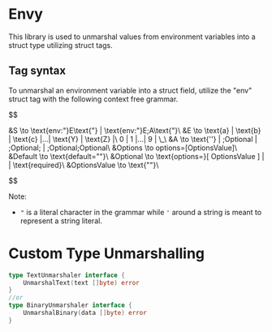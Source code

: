 # Envy

This library is used to unmarshal values from environment variables into a struct type utilizing struct tags.

## Tag syntax

To unmarshal an environment variable into a struct field, utilize the "env" struct tag with the following context free grammar.



$$

&S \to \text{env:"}E\text{"} | \text{env:"}E;A\text{"}\\
&E \to \text{a} | \text{b} | \text{c} |...| \text{Y} | \text{Z} |\\ 0 | 1 |...| 9 | \\_\\
&A \to \text{''} | ;Optional | ;Optional; | ;Optional;Optional\\
&Options \to options=[OptionsValue]\\
&Default \to \text{default=""}\\
&Optional \to \text{options=}[ OptionsValue ] |  | \text{required}\\
&OptionsValue \to \text{""}\\

$$


Note: 
- `"` is a literal character in the grammar while `'` around a string is meant to represent a string literal.

# Custom Type Unmarshalling 
```go
type TextUnmarshaler interface {
    UnmarshalText(text []byte) error
}
//or
type BinaryUnmarshaler interface {
	UnmarshalBinary(data []byte) error
}
```